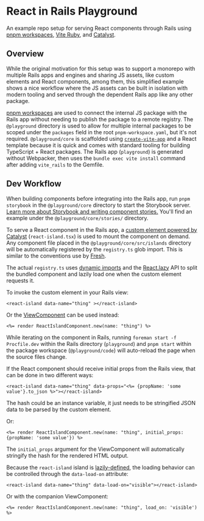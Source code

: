 # React in Rails Playground

An example repo setup for serving React components through Rails using [pnpm workspaces](https://pnpm.io/workspaces), [Vite Ruby](https://vite-ruby.netlify.app/), and [Catalyst](https://github.github.io/catalyst/).

## Overview

While the original motivation for this setup was to support a monorepo with multiple Rails apps and engines and sharing JS assets, like custom elements and React components, among them, this simplified example shows a nice workflow where the JS assets can be built in isolation with modern tooling and served through the dependent Rails app like any other package.

[pnpm workspaces](https://pnpm.io/workspaces) are used to connect the internal JS package with the Rails app without needing to publish the package to a remote registry. The `@playground` directory is used to allow for multiple internal packages to be scoped under the `packages` field in the root `pnpm-workspace.yaml`, but it's not required. `@playground/core` is scaffolded using [`create-vite-app`](https://vitejs.dev/guide/#scaffolding-your-first-vite-project) and a React template because it is quick and comes with standard tooling for building TypeScript + React packages. The Rails app (`playground`) is generated without Webpacker, then uses the `bundle exec vite install` command after adding `vite_rails` to the Gemfile.

## Dev Workflow

When building components before integrating into the Rails app, run `pnpm storybook` in the `@playground/core` directory to start the Storybook server. [Learn more about Storybook and writing component stories.](https://storybook.js.org/docs/react/writing-stories/introduction) You'll find an example under the `@playground/core/stories/` directory.

To serve a React component in the Rails app, a [custom element powered by Catalyst](https://github.github.io/catalyst/) (`react-island.tsx`) is used to mount the component on demand. Any component file placed in the `@playground/core/src/islands` directory will be automatically registered by the `registry.ts` glob import. This is similar to the conventions use by [Fresh](https://fresh.deno.dev/docs/concepts/islands).

The actual `registry.ts` uses [dynamic imports](https://developer.mozilla.org/en-US/docs/Web/JavaScript/Reference/Statements/import#Dynamic_Imports) and the [React.lazy](https://reactjs.org/docs/code-splitting.html#reactlazy) API to split the bundled component and lazily load one when the custom element requests it.

To invoke the custom element in your Rails view:

```erb
<react-island data-name="thing" ></react-island>
```

Or the [ViewComponent](https://github.com/github/view_component) can be used instead:

```erb
<%= render ReactIslandComponent.new(name: "thing") %>
```

While iterating on the component in Rails, running `foreman start -f Procfile.dev` within the Rails directory (`playground`) and `pnpm start` within the package workspace (`@playground/code`) will auto-reload the page when the source files change.

If the React component should receive initial props from the Rails view, that can be done in two different ways:

```erb
<react-island data-name="thing" data-props="<%= {propName: 'some value'}.to_json %>"></react-island>
```

The hash could be an instance variable, it just needs to be stringified JSON data to be parsed by the custom element.

Or:

```erb
<%= render ReactIslandComponent.new(name: "thing", initial_props: {propName: 'some value'}) %>
```

The `initial_props` argument for the ViewComponent will automatically stringify the hash for the rendered HTML output.

Because the `react-island` island is [lazily-defined](https://github.github.io/catalyst/guide/lazy-elements/), the loading behavior can be controlled through the `data-load-on` attribute:

```erb
<react-island data-name="thing" data-load-on="visible"></react-island>
```

Or with the companion ViewComponent:

```erb
<%= render ReactIslandComponent.new(name: "thing", load_on: 'visible') %>
```
